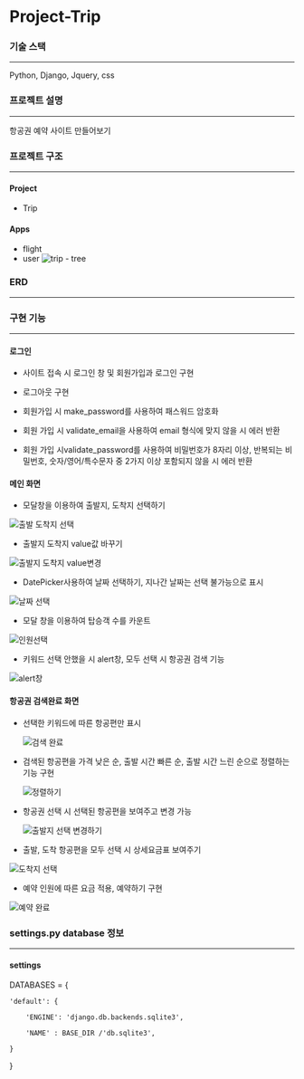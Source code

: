 # Project-Trip

### 기술 스택
----------------------
Python, Django, Jquery, css
### 프로젝트 설명
----------------------
항공권 예약 사이트 만들어보기
### 프로젝트 구조
----------------------
#### Project
 * Trip
#### Apps
 * flight
 * user
![trip - tree](https://github.com/jinheumkim/Project-Trip/assets/126999253/13161e16-0f69-462e-abf2-3376e7851810)


### ERD
-------------------


### 구현 기능
--------------------
#### 로그인

* 사이트 접속 시 로그인 창 및 회원가입과 로그인 구현
  
* 로그아웃 구현

* 회원가입 시 make_password를 사용하여 패스워드 암호화
* 회원 가입 시 validate_email을 사용하여 email 형식에 맞지 않을 시 에러 반환
  
* 회원 가입 시validate_password를 사용하여 비밀번호가
  8자리 이상, 반복되는 비밀번호, 숫자/영어/특수문자 중 2가지 이상 포함되지 않을 시 에러 반환



#### 메인 화면

* 모달창을 이용하여 출발지, 도착지 선택하기
  
![출발 도착지 선택](https://github.com/jinheumkim/Project-Trip/assets/126999253/f276998d-83ba-42ed-91be-771605b8f5a5)

* 출발지 도착지 value값 바꾸기
  
![출발지 도착지 value변경](https://github.com/jinheumkim/Project-Trip/assets/126999253/7e39b589-69fc-4b47-a727-8916ef07db5f)

* DatePicker사용하여 날짜 선택하기, 지나간 날짜는 선택 불가능으로 표시

![날짜 선택](https://github.com/jinheumkim/Project-Trip/assets/126999253/73ed3938-5410-4b1b-a5a6-7f5588e73a10)

* 모달 창을 이용하여 탑승객 수를 카운트
  
![인원선택](https://github.com/jinheumkim/Project-Trip/assets/126999253/7a27735c-86da-4563-bdbd-0b1a526326d4)

* 키워드 선택 안했을 시 alert창, 모두 선택 시 항공권 검색 기능
  
![alert창](https://github.com/jinheumkim/Project-Trip/assets/126999253/9123786b-4f8a-466e-b568-0989a8f1b8b0)


#### 항공권 검색완료 화면

* 선택한 키워드에 따른 항공편만 표시

  ![검색 완료](https://github.com/jinheumkim/Project-Trip/assets/126999253/0b1a5740-f102-4334-9412-07a9b7169591)


* 검색된 항공편을 가격 낮은 순, 출발 시간 빠른 순, 출발 시간 느린 순으로 정렬하는 기능 구현

  ![정렬하기](https://github.com/jinheumkim/Project-Trip/assets/126999253/f14f32d8-b470-4a38-b1af-84451fc2e131)

  
* 항공권 선택 시 선택된 항공편을 보여주고 변경 가능

  ![출발지 선택 변경하기](https://github.com/jinheumkim/Project-Trip/assets/126999253/fcb3c99f-5c3b-41fa-81d8-e30098f9ba84)


* 출발, 도착 항공편을 모두 선택 시 상세요금표 보여주기


![도착지 선택](https://github.com/jinheumkim/Project-Trip/assets/126999253/e7410831-a271-4345-a844-8f6efb269091)
  
* 예약 인원에 따른 요금 적용, 예약하기 구현
  
![예약 완료](https://github.com/jinheumkim/Project-Trip/assets/126999253/df2864d3-857e-43e9-b86d-234440d2b417)




### settings.py database 정보
--------------------
#### settings

DATABASES = {

    'default': {
    
        'ENGINE': 'django.db.backends.sqlite3',

        'NAME' : BASE_DIR /'db.sqlite3',
        
    }
    
}
